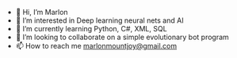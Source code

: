 - 👋 Hi, I’m Marlon
- 👀 I’m interested in Deep learning neural nets and AI
- 🌱 I’m currently learning Python, C#, XML, SQL
- 💞️ I’m looking to collaborate on a simple evolutionary bot program
- 📫 How to reach me marlonmountjoy@gmail.com

<!---
marlonmountjoy/marlonmountjoy is a ✨ special ✨ repository because its `README.md` (this file) appears on your GitHub profile.
You can click the Preview link to take a look at your changes.
--->
